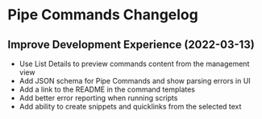 # Pipe Commands Changelog

## Improve Development Experience (2022-03-13)

- Use List Details to preview commands content from the management view
- Add JSON schema for Pipe Commands and show parsing errors in UI
- Add a link to the README in the command templates
- Add better error reporting when running scripts
- Add ability to create snippets and quicklinks from the selected text
